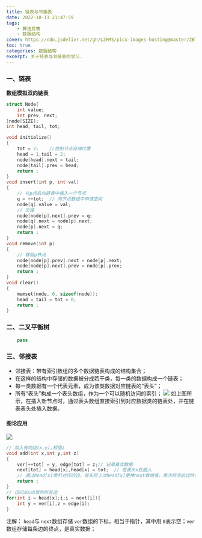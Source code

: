 ```yaml
---
title: 链表与邻接表
date: 2022-10-13 21:47:59
tags:
	- 算法竞赛
	- 数据结构
cover: https://cdn.jsdelivr.net/gh/LZHMS/picx-images-hosting@master/ZBlog/Covers/wp13225299-coffee-book-winter-wallpapers.6z2f6e21smo0.webp
toc: true
categories: 数据结构
excerpt: 关于链表与邻接表的学习.
---
```

### 一、链表

**数组模拟双向链表**

```C++
struct Node{
	int value;
	int prev, next;
}node[SIZE];
int head, tail, tot;

void initialize()
{
	tot = 2;    //控制节点存储位置
	head = 1,tail = 2;
	node[head].next = tail;
	node[tail].prev = head;
	return ;
}
void insert(int p, int val)
{
	// 在p点后向链表中插入一个节点
	q = ++tot;  // 向节点数组中申请空间
	node[q].value = val;
	// 交接
	node[node[p].next].prev = q;  
	node[q].next = node[p].next;
	node[p].next = q;
	return ;
}
void remove(int p)
{
	// 移除p节点
	node[node[p].prev].next = node[p].next;
	node[node[p].next].prev = node[p].prev;
	return ;
}
void clear()
{
	memset(node, 0, sizeof(node));
	head = tail = tot = 0;
	return ;
}
```

### 二、二叉平衡树

```Python
	pass
```

### 三、邻接表

+ 邻接表：带有索引数组的多个数据链表构成的结构集合；
+ 在这样的结构中存储的数据被分成若干类，每一类的数据构成一个链表；
+ 每一类数据有一个代表元素，成为该类数据对应链表的“表头”；
+ 所有“表头”构成一个表头数组，作为一个可以随机访问的索引；
  ![](https://ms-blogimage.oss-cn-chengdu.aliyuncs.com/picture/img/202210132241493.png)
  如上图所示，在插入新节点时，通过表头数组直接索引到对应数据类的链表处，并在链表表头处插入数据。

#### 图论应用

![](https://ms-blogimage.oss-cn-chengdu.aliyuncs.com/picture/img/202210132244755.png)

```C++
// 加入有向边(x,y),权值z
void add(int x,int y,int z)
{
	ver[++tot] = y, edge[tot] = z;// 记录真实数据
	next[tot] = head[x],head[x] = tot;  // 在表头x处插入
	// 通过head[x]索引对应的边，首先将上次head[x]更换next数组值，再次将当前边终点位置更新head[x]
	return ;
}
// 访问从x出发的所有边
for(int i = head[x];i;i = next[i]){
	int y = ver[i],z = edge[i];
}
```

注解：
`head`与 `next`数组存储 `ver`数组的下标，相当于指针，其中用 `0`表示空；`ver`数组存储每条边的终点，是真实数据；
